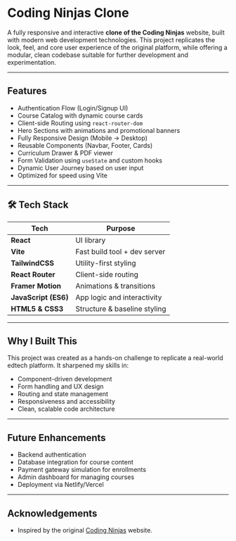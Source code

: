 
  
 
 #  Coding Ninjas Clone

A fully responsive and interactive **clone of the Coding Ninjas** website, built with modern web development technologies. This project replicates the look, feel, and core user experience of the original platform, while offering a modular, clean codebase suitable for further development and experimentation.

---

##  Features

-  Authentication Flow (Login/Signup UI)
-  Course Catalog with dynamic course cards
-  Client-side Routing using `react-router-dom`
-  Hero Sections with animations and promotional banners
-  Fully Responsive Design (Mobile → Desktop)
-  Reusable Components (Navbar, Footer, Cards)
- Curriculum Drawer & PDF viewer
-  Form Validation using `useState` and custom hooks
-  Dynamic User Journey based on user input
-  Optimized for speed using Vite

---

## 🛠 Tech Stack

| Tech               | Purpose                          |
|--------------------|----------------------------------|
| **React**          | UI library                       |
| **Vite**           | Fast build tool + dev server     |
| **TailwindCSS**    | Utility-first styling            |
| **React Router**   | Client-side routing              |
| **Framer Motion**  | Animations & transitions         |
| **JavaScript (ES6)**| App logic and interactivity     |
| **HTML5 & CSS3**   | Structure & baseline styling     |

---

##  Why I Built This

This project was created as a hands-on challenge to replicate a real-world edtech platform. It sharpened my skills in:

-  Component-driven development  
-  Form handling and UX design  
-  Routing and state management  
-  Responsiveness and accessibility  
-  Clean, scalable code architecture  

---

##  Future Enhancements

-  Backend authentication  
-  Database integration for course content  
-  Payment gateway simulation for enrollments  
-  Admin dashboard for managing courses  
-  Deployment via Netlify/Vercel  

---

## Acknowledgements

- Inspired by the original [Coding Ninjas](https://www.codingninjas.com/) website.

 
 

 
 
 
